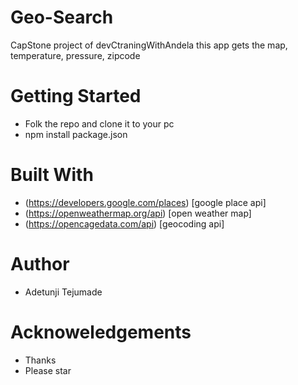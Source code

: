 # Geo-Search

CapStone project of devCtraningWithAndela this app gets the map, temperature, pressure, zipcode

# Getting Started
- Folk the repo and clone it to your pc 
- npm install package.json

# Built With
- (https://developers.google.com/places) [google place api]
- (https://openweathermap.org/api) [open weather map]
- (https://opencagedata.com/api) [geocoding api]

# Author 
- Adetunji Tejumade

# Acknoweledgements
- Thanks 
- Please star
